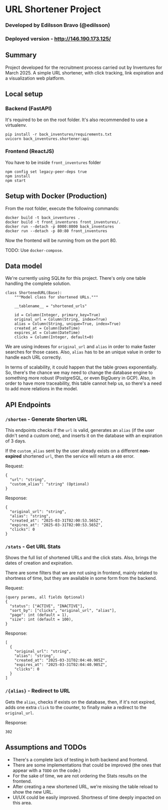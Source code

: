 # URL Shortener Project

### Developed by Edilsson Bravo (@edilsson)

### Deployed version - http://146.190.173.125/

## Summary
Project developed for the recruitment process carried out by Inventures for March 2025.
A simple URL shortener, with click tracking, link expiration and a visualization web platform.

## Local setup
### Backend (FastAPI)
It's required to be on the root folder. It's also recommended to use a virtualenv.
```
pip install -r back_inventures/requirements.txt
uvicorn back_inventures.shortener:api
```

### Frontend (ReactJS)
You have to be inside `front_inventures` folder
```
npm config set legacy-peer-deps true
npm install
npm start 
```

## Setup with Docker (Production)
From the root folder, execute the following commands:
```
docker build -t back_inventures .
docker build -t front_inventures front_inventures/.
docker run --detach -p 8000:8000 back_inventures
docker run --detach -p 80:80 front_inventures
```
Now the frontend will be running from on the port 80.

TODO: Use `docker-compose`.

## Data model
We're currently using SQLite for this project. There's only one table handling the complete solution.
```
class ShortenedURL(Base):
    """Model class for shortened URLs."""

    __tablename__ = "shortened_urls"

    id = Column(Integer, primary_key=True)
    original_url = Column(String, index=True)
    alias = Column(String, unique=True, index=True)
    created_at = Column(DateTime)
    expires_at = Column(DateTime)
    clicks = Column(Integer, default=0)
```
We are using indexes for `original_url` and `alias` in order to make faster searches for those cases. Also, `alias` has to be an unique value in order to handle each URL correctly.

In terms of scalability, it could happen that the table grows exponentially. So, there's the chance we may need to change the database engine to something more robust (PostgreSQL, or even BigQuery in GCP). Also, in order to have more traceability, this table cannot help us, so there's a need to add more relations in the model.

## API Endpoints

### `/shorten` - Generate Shorten URL

This endpoints checks if the `url` is valid, generates an `alias` (if the user didn't send a custom one), and inserts it on the database with an expiration of 3 days.

If the `custom_alias` sent by the user already exists on a different **non-expired** shortened `url`, then the service will return a `400` error.

Request:
```
{
  "url": "string",
  "custom_alias": "string" (Optional)
}
```

Response:
```
{
  "original_url": "string",
  "alias": "string",
  "created_at": "2025-03-31T02:00:53.565Z",
  "expires_at": "2025-03-31T02:00:53.565Z",
  "clicks": 0
}
```

### `/stats` - Get URL Stats

Shows the full list of shortened URLs and the click stats. Also, brings the dates of creation and expiration.

There are some filters that we are not using in frontend, mainly related to shortness of time, but they are available in some form from the backend.

Request:
```
(query params, all fields Optional)
{
  "status": ["ACTIVE", "INACTIVE"],
  "sort_by": ["clicks", "original_url", "alias"],
  "page": int (default = 1),
  "size": int (default = 100),
}
```

Response:
```
[
  {
    "original_url": "string",
    "alias": "string",
    "created_at": "2025-03-31T02:04:40.905Z",
    "expires_at": "2025-03-31T02:04:40.905Z",
    "clicks": 0
  }
]
```

### `/{alias}` - Redirect to URL
Gets the `alias`, checks if exists on the database, then, if it's not expired, adds one extra `click` to the counter, to finally make a redirect to the `original_url`.

Response:
```
302
```

## Assumptions and TODOs

- There's a complete lack of testing in both backend and frontend.
- There are some implementations that could be improved (the ones that appear with a `TODO` on the code.)
- For the sake of time, we are not ordering the Stats results on the frontend.
- After creating a new shortened URL, we're missing the table reload to show the new URL.
- UI/UX could be easily improved. Shortness of time deeply impacted on this area.
